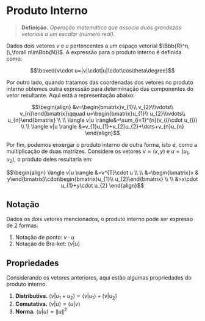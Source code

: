 # Produto Interno

> **Definição.** *Operação matemática que associa duas grandezas vetoriais a um escalar (número real).*

Dados dois vetores $v$ e $u$ pertencentes a um espaço vetorial $\Bbb{R}^n,(\,\forall n\in\Bbb{N})$. A expressão para o produto interno é definida como:

```math
\boxed{v\cdot u=|v|\cdot|u|\cdot\cos\theta\degree}
```

Por outro lado, quando tratamos das coordenadas dos vetores no produto interno obtemos outra expressão para determinação das componentes do vetor resultante. Aqui está a representação abaixo:

```math
\begin{align}
&v=\begin{bmatrix}v_{1}\\ v_{2}\\\vdots\\ v_{n}\end{bmatrix}\qquad u=\begin{bmatrix}u_{1}\\ u_{2}\\\vdots\\ u_{n}\end{bmatrix} \\ \\
\langle v|u \rangle&=\sum_{i=1}^{n}(v_{i}\cdot u_{i}) \\  \\
\langle v|u \rangle &=v_{1}u_{1}+v_{2}u_{2}+\dots+v_{n}u_{n}
\end{align}
```

Por fim, podemos enxergar o produto interno de outra forma, isto é, como a multiplicação de duas matrizes. Considere os vetores $v=(x,y)$ e $u=(u_1, u_2)$, o produto deles resultaria em:

```math
\begin{align}
\langle v|u \rangle &=v^{T}\cdot u \\ \\
&=\begin{bmatrix}x & y\end{bmatrix}\cdot\begin{bmatrix}u_{1}\\ u_{2}\end{bmatrix} \\ \\
&=x\cdot u_{1}+y\cdot u_{2}
\end{align}
```

## Notação 

Dados os dois vetores mencionados, o produto interno pode ser expresso de $2$ formas:
1. Notação de ponto: $v\cdot u$
2. Notação de Bra-ket: $\langle v|u \rangle$

## Propriedades

Considerando os vetores anteriores, aqui estão algumas propriedades do produto interno.

1. **Distributiva.** $\langle v|u_{1}+u_{2} \rangle=\langle v|u_{1} \rangle+\langle v|u_{2} \rangle$
2. **Comutativa.** $\langle v|u \rangle=\langle u|v \rangle$
3. **Norma.** $\langle u|u \rangle=\|u\|^{2}$
